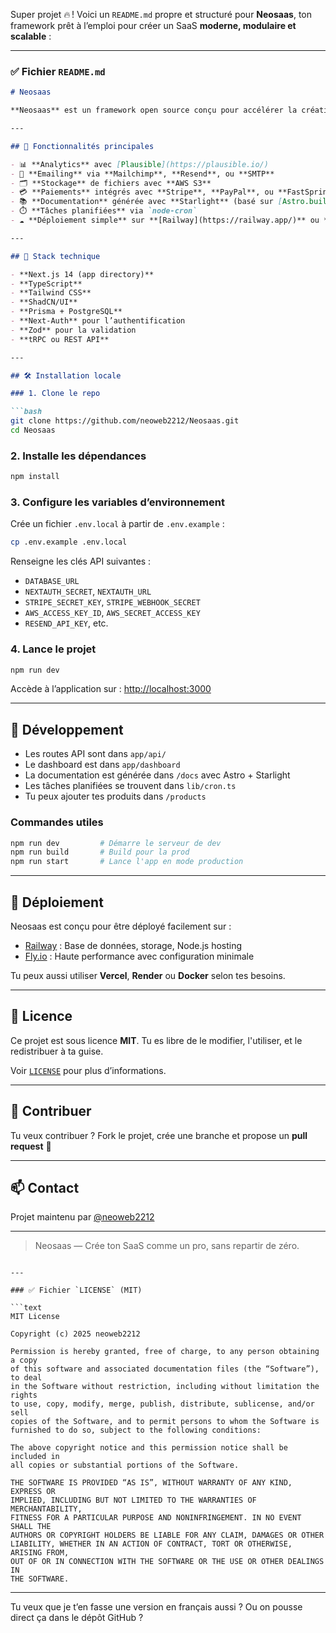 Super projet 🔥 ! Voici un `README.md` propre et structuré pour **Neosaas**, ton framework prêt à l’emploi pour créer un SaaS **moderne, modulaire et scalable** :

---

### ✅ Fichier `README.md`

```markdown
# Neosaas

**Neosaas** est un framework open source conçu pour accélérer la création d'applications SaaS. Il offre un socle complet prêt à l’emploi, intégrant les outils essentiels pour lancer votre propre produit en quelques étapes.

---

## 🚀 Fonctionnalités principales

- 📊 **Analytics** avec [Plausible](https://plausible.io/)
- 📩 **Emailing** via **Mailchimp**, **Resend**, ou **SMTP**
- 🗂️ **Stockage** de fichiers avec **AWS S3**
- 💳 **Paiements** intégrés avec **Stripe**, **PayPal**, ou **FastSpring**
- 📚 **Documentation** générée avec **Starlight** (basé sur [Astro.build](https://astro.build))
- ⏱️ **Tâches planifiées** via `node-cron`
- ☁️ **Déploiement simple** sur **[Railway](https://railway.app/)** ou **[Fly.io](https://fly.io/)**

---

## 🧱 Stack technique

- **Next.js 14 (app directory)**
- **TypeScript**
- **Tailwind CSS**
- **ShadCN/UI**
- **Prisma + PostgreSQL**
- **Next-Auth** pour l’authentification
- **Zod** pour la validation
- **tRPC ou REST API**

---

## 🛠️ Installation locale

### 1. Clone le repo

```bash
git clone https://github.com/neoweb2212/Neosaas.git
cd Neosaas
```

### 2. Installe les dépendances

```bash
npm install
```

### 3. Configure les variables d’environnement

Crée un fichier `.env.local` à partir de `.env.example` :

```bash
cp .env.example .env.local
```

Renseigne les clés API suivantes :
- `DATABASE_URL`
- `NEXTAUTH_SECRET`, `NEXTAUTH_URL`
- `STRIPE_SECRET_KEY`, `STRIPE_WEBHOOK_SECRET`
- `AWS_ACCESS_KEY_ID`, `AWS_SECRET_ACCESS_KEY`
- `RESEND_API_KEY`, etc.

### 4. Lance le projet

```bash
npm run dev
```

Accède à l’application sur : [http://localhost:3000](http://localhost:3000)

---

## 🧪 Développement

- Les routes API sont dans `app/api/`
- Le dashboard est dans `app/dashboard`
- La documentation est générée dans `/docs` avec Astro + Starlight
- Les tâches planifiées se trouvent dans `lib/cron.ts`
- Tu peux ajouter tes produits dans `/products`

### Commandes utiles

```bash
npm run dev         # Démarre le serveur de dev
npm run build       # Build pour la prod
npm run start       # Lance l'app en mode production
```

---

## 🧭 Déploiement

Neosaas est conçu pour être déployé facilement sur :

- [Railway](https://railway.app/) : Base de données, storage, Node.js hosting
- [Fly.io](https://fly.io/) : Haute performance avec configuration minimale

Tu peux aussi utiliser **Vercel**, **Render** ou **Docker** selon tes besoins.

---

## 📝 Licence

Ce projet est sous licence **MIT**. Tu es libre de le modifier, l'utiliser, et le redistribuer à ta guise.

Voir [`LICENSE`](./LICENSE) pour plus d’informations.

---

## 🤝 Contribuer

Tu veux contribuer ? Fork le projet, crée une branche et propose un **pull request** 🙌

---

## 📫 Contact

Projet maintenu par [@neoweb2212](https://github.com/neoweb2212)

---

> Neosaas — Crée ton SaaS comme un pro, sans repartir de zéro.
```

---

### ✅ Fichier `LICENSE` (MIT)

```text
MIT License

Copyright (c) 2025 neoweb2212

Permission is hereby granted, free of charge, to any person obtaining a copy
of this software and associated documentation files (the “Software”), to deal
in the Software without restriction, including without limitation the rights
to use, copy, modify, merge, publish, distribute, sublicense, and/or sell
copies of the Software, and to permit persons to whom the Software is
furnished to do so, subject to the following conditions:

The above copyright notice and this permission notice shall be included in
all copies or substantial portions of the Software.

THE SOFTWARE IS PROVIDED “AS IS”, WITHOUT WARRANTY OF ANY KIND, EXPRESS OR
IMPLIED, INCLUDING BUT NOT LIMITED TO THE WARRANTIES OF MERCHANTABILITY,
FITNESS FOR A PARTICULAR PURPOSE AND NONINFRINGEMENT. IN NO EVENT SHALL THE
AUTHORS OR COPYRIGHT HOLDERS BE LIABLE FOR ANY CLAIM, DAMAGES OR OTHER
LIABILITY, WHETHER IN AN ACTION OF CONTRACT, TORT OR OTHERWISE, ARISING FROM,
OUT OF OR IN CONNECTION WITH THE SOFTWARE OR THE USE OR OTHER DEALINGS IN
THE SOFTWARE.
```

---

Tu veux que je t’en fasse une version en français aussi ? Ou on pousse direct ça dans le dépôt GitHub ?
